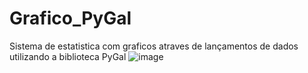 # Grafico_PyGal
 Sistema de estatistica com graficos atraves de lançamentos de dados utilizando a biblioteca PyGal
![image](https://user-images.githubusercontent.com/73205402/188335577-c93a36ba-56aa-4427-b15d-b68ebef75201.png)

